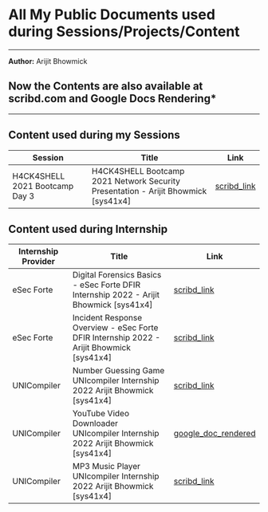 # All My Public Documents used during Sessions/Projects/Content
---
**Author:** Arijit Bhowmick

Now the Contents are also available at **scribd.com** and **Google Docs Rendering***
---
---
## Content used during my Sessions

| Session | Title | Link |
|-|-|-|
| H4CK4SHELL 2021 Bootcamp Day 3 | H4CK4SHELL Bootcamp 2021 Network Security Presentation - Arijit Bhowmick [sys41x4] | [scribd_link](https://www.scribd.com/document/596453190/H4CK4SHELL-Bootcamp-2021-Network-Security-Presentation-Arijit-Bhowmick-sys41x4) |


## Content used during Internship

|Internship Provider | Title | Link |
|-|-|-|
| eSec Forte | Digital Forensics Basics - eSec Forte DFIR Internship 2022 - Arijit Bhowmick [sys41x4] | [scribd_link](https://www.scribd.com/document/596465600/Digital-Forensics-Basics-eSec-Forte-DFIR-Internship-2022-Arijit-Bhowmick-sys41x4) |
| eSec Forte | Incident Response Overview - eSec Forte DFIR Internship 2022 - Arijit Bhowmick [sys41x4] | [scribd_link](https://www.scribd.com/document/596467671/Incident-Response-Overview-eSec-Forte-DFIR-Internship-2022-Arijit-Bhowmick-sys41x4) |
| UNICompiler | Number Guessing Game UNIcompiler Internship 2022 Arijit Bhowmick [sys41x4] | [scribd_link](https://www.scribd.com/document/596491467/Number-Guessing-Game-UNIcompiler-Internship-2022-Arijit-Bhowmick-sys41x4) |
| UNICompiler | YouTube Video Downloader UNIcompiler Internship 2022 Arijit Bhowmick [sys41x4] | [google_doc_rendered](https://docs.google.com/viewerng/viewer?url=https://github.com/sys41x4/Sharable_Medias/raw/main/Internship/UNICompiler%202022/YouTubeVideoDownloader_UNIcompiler_Internship_Task2-Arijit_Bhowmick-%5Bsys41x4%5D.pdf) |
| UNICompiler | MP3 Music Player UNIcompiler Internship 2022 Arijit Bhowmick [sys41x4] | [scribd_link](https://www.scribd.com/document/596458156/MP3-Music-Player-UNIcompiler-Internship-2022-Arijit-Bhowmick-sys41x4) |

